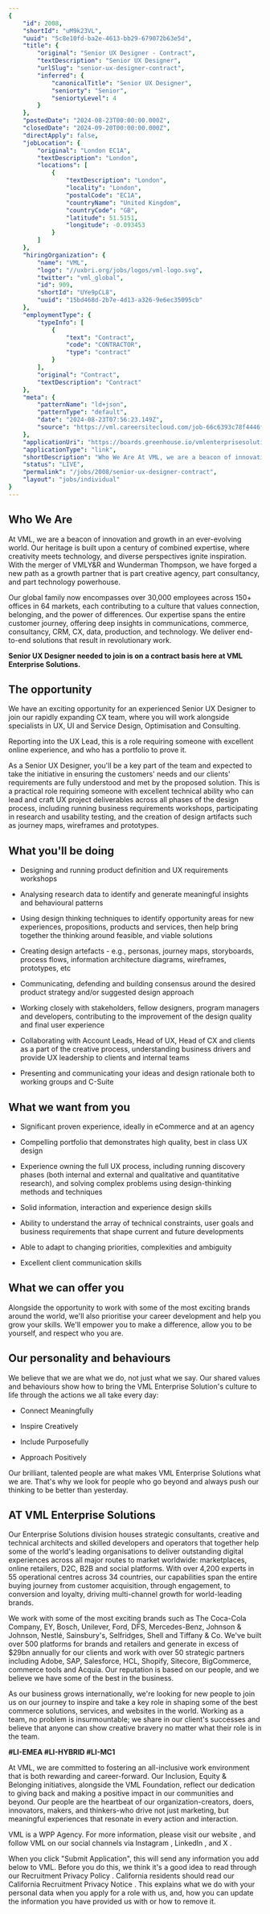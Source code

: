 ```yaml
---
{
	"id": 2008,
	"shortId": "uM9k23VL",
	"uuid": "5c8e10fd-ba2e-4613-bb29-679072b63e5d",
	"title": {
		"original": "Senior UX Designer - Contract",
		"textDescription": "Senior UX Designer",
		"urlSlug": "senior-ux-designer-contract",
		"inferred": {
			"canonicalTitle": "Senior UX Designer",
			"seniorty": "Senior",
			"seniortyLevel": 4
		}
	},
	"postedDate": "2024-08-23T00:00:00.000Z",
	"closedDate": "2024-09-20T00:00:00.000Z",
	"directApply": false,
	"jobLocation": {
		"original": "London EC1A",
		"textDescription": "London",
		"locations": [
			{
				"textDescription": "London",
				"locality": "London",
				"postalCode": "EC1A",
				"countryName": "United Kingdom",
				"countryCode": "GB",
				"latitude": 51.5151,
				"longitude": -0.093453
			}
		]
	},
	"hiringOrganization": {
		"name": "VML",
		"logo": "//uxbri.org/jobs/logos/vml-logo.svg",
		"twitter": "vml_global",
		"id": 909,
		"shortId": "UYe9pCL8",
		"uuid": "15bd468d-2b7e-4d13-a326-9e6ec35095cb"
	},
	"employmentType": {
		"typeInfo": [
			{
				"text": "Contract",
				"code": "CONTRACTOR",
				"type": "contract"
			}
		],
		"original": "Contract",
		"textDescription": "Contract"
	},
	"meta": {
		"patternName": "ld+json",
		"patternType": "default",
		"date": "2024-08-23T07:56:23.149Z",
		"source": "https://vml.careersitecloud.com/job-66c6393c78f4446f48d87c86-senior-ux-designer-contract-london-england"
	},
	"applicationUri": "https://boards.greenhouse.io/vmlenterprisesolutions/jobs/7587124002",
	"applicationType": "link",
	"shortDescription": "Who We Are At VML, we are a beacon of innovation and growth in an ever-evolving- world. Our heritage is built upon a century of combined expertise, where creativity meets technology, and diverse",
	"status": "LIVE",
	"permalink": "/jobs/2008/senior-ux-designer-contract",
	"layout": "jobs/individual"
}
---
```

<h2>Who We Are</h2><p>At VML, we are a beacon of innovation and growth in an ever-evolving world. Our heritage is built upon a century of combined expertise, where creativity meets technology, and diverse perspectives ignite inspiration. With the merger of VMLY&amp;R and Wunderman Thompson, we have forged a new path as a growth partner that is part creative agency, part consultancy, and part technology powerhouse.</p><p>Our global family now encompasses over 30,000 employees across 150+ offices in 64 markets, each contributing to a culture that values connection, belonging, and the power of differences. Our expertise spans the entire customer journey, offering deep insights in communications, commerce, consultancy, CRM, CX, data, production, and technology. We deliver end-to-end solutions that result in revolutionary work.</p><p><strong>Senior UX Designer needed to join is on a contract basis here at VML Enterprise Solutions.</strong></p><h2>The opportunity</h2><p>We have an exciting opportunity for an experienced Senior UX Designer to join our rapidly expanding CX team, where you will work alongside specialists in UX, UI and Service Design, Optimisation and Consulting.</p><p>Reporting into the UX Lead, this is a role requiring someone with excellent online experience, and who has a portfolio to prove it.</p><p>As a Senior UX Designer, you'll be a key part of the team and expected to take the initiative in ensuring the customers' needs and our clients' requirements are fully understood and met by the proposed solution. This is a practical role requiring someone with excellent technical ability who can lead and craft UX project deliverables across all phases of the design process, including running business requirements workshops, participating in research and usability testing, and the creation of design artifacts such as journey maps, wireframes and prototypes.</p><h2>What you'll be doing</h2><ul><li><p>Designing and running product definition and UX requirements workshops</p></li><li><p>Analysing research data to identify and generate meaningful insights and behavioural patterns</p></li><li><p>Using design thinking techniques to identify opportunity areas for new experiences, propositions, products and services, then help bring together the thinking around feasible, and viable solutions</p></li><li><p>Creating design artefacts - e.g., personas, journey maps, storyboards, process flows, information architecture diagrams, wireframes, prototypes, etc</p></li><li><p>Communicating, defending and building consensus around the desired product strategy and/or suggested design approach</p></li><li><p>Working closely with stakeholders, fellow designers, program managers and developers, contributing to the improvement of the design quality and final user experience</p></li><li><p>Collaborating with Account Leads, Head of UX, Head of CX and clients as a part of the creative process, understanding business drivers and provide UX leadership to clients and internal teams</p></li><li><p>Presenting and communicating your ideas and design rationale both to working groups and C-Suite</p></li></ul><h2>What we want from you</h2><ul><li><p>Significant proven experience, ideally in eCommerce and at an agency</p></li><li><p>Compelling portfolio that demonstrates high quality, best in class UX design</p></li><li><p>Experience owning the full UX process, including running discovery phases (both internal and external and qualitative and quantitative research), and solving complex problems using design-thinking methods and techniques</p></li><li><p>Solid information, interaction and experience design skills</p></li><li><p>Ability to understand the array of technical constraints, user goals and business requirements that shape current and future developments</p></li><li><p>Able to adapt to changing priorities, complexities and ambiguity</p></li><li><p>Excellent client communication skills</p></li></ul><h2>What we can offer you</h2><p>Alongside the opportunity to work with some of the most exciting brands around the world, we'll also prioritise your career development and help you grow your skills. We'll empower you to make a difference, allow you to be yourself, and respect who you are.</p><h2>Our personality and behaviours</h2><p>We believe that we are what we do, not just what we say. Our shared values and behaviours show how to bring the VML Enterprise Solution's culture to life through the actions we all take every day:</p><ul><li><p>Connect Meaningfully</p></li><li><p>Inspire Creatively</p></li><li><p>Include Purposefully</p></li><li><p>Approach Positively</p></li></ul><p>Our brilliant, talented people are what makes VML Enterprise Solutions what we are. That's why we look for people who go beyond and always push our thinking to be better than yesterday.</p><h2>AT VML Enterprise Solutions</h2><p>Our Enterprise Solutions division houses strategic consultants, creative and technical architects and skilled developers and operators that together help some of the world's leading organisations to deliver outstanding digital experiences across all major routes to market worldwide: marketplaces, online retailers, D2C, B2B and social platforms. With over 4,200 experts in 55 operational centres across 34 countries, our capabilities span the entire buying journey from customer acquisition, through engagement, to conversion and loyalty, driving multi-channel growth for world-leading brands.</p><p>We work with some of the most exciting brands such as The Coca-Cola Company, EY, Bosch, Unilever, Ford, DFS, Mercedes-Benz, Johnson &amp; Johnson, Nestlé, Sainsbury's, Selfridges, Shell and Tiffany &amp; Co. We've built over 500 platforms for brands and retailers and generate in excess of $29bn annually for our clients and work with over 50 strategic partners including Adobe, SAP, Salesforce, HCL, Shopify, Sitecore, BigCommerce, commerce tools and Acquia. Our reputation is based on our people, and we believe we have some of the best in the business.</p><p>As our business grows internationally, we're looking for new people to join us on our journey to inspire and take a key role in shaping some of the best commerce solutions, services, and websites in the world. Working as a team, no problem is insurmountable; we share in our client's successes and believe that anyone can show creative bravery no matter what their role is in the team.</p><p><strong>#LI-EMEA #LI-HYBRID #LI-MC1</strong></p><p>At VML, we are committed to fostering an all-inclusive work environment that is both rewarding and career-forward. Our Inclusion, Equity &amp; Belonging initiatives, alongside the VML Foundation, reflect our dedication to giving back and making a positive impact in our communities and beyond. Our people are the heartbeat of our organization-creators, doers, innovators, makers, and thinkers-who drive not just marketing, but meaningful experiences that resonate in every action and interaction.</p><p>VML is a WPP Agency. For more information, please visit our website , and follow VML on our social channels via Instagram , LinkedIn , and X .</p><p>When you click "Submit Application", this will send any information you add below to VML. Before you do this, we think it's a good idea to read through our Recruitment Privacy Policy . California residents should read our California Recruitment Privacy Notice . This explains what we do with your personal data when you apply for a role with us, and, how you can update the information you have provided us with or how to remove it.</p>
